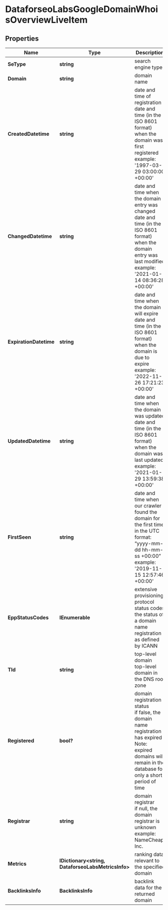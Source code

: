 # DataforseoLabsGoogleDomainWhoisOverviewLiveItem


## Properties

| Name | Type | Description | Notes |
|------------ | ------------- | ------------- | -------------|
**SeType** | **string** | search engine type |[optional]|
**Domain** | **string** | domain name |[optional]|
**CreatedDatetime** | **string** | date and time of registration<br>date and time (in the ISO 8601 format) when the domain was first registered<br>example:<br>'1997-03-29 03:00:00 +00:00' |[optional]|
**ChangedDatetime** | **string** | date and time when the domain entry was changed<br>date and time (in the ISO 8601 format) when the domain entry was last modified<br>example:<br>'2021-01-14 08:36:28 +00:00' |[optional]|
**ExpirationDatetime** | **string** | date and time when the domain will expire<br>date and time (in the ISO 8601 format) when the domain is due to expire<br>example:<br>'2022-11-26 17:21:23 +00:00' |[optional]|
**UpdatedDatetime** | **string** | date and time when the domain was updated<br>date and time (in the ISO 8601 format) when the domain was last updated<br>example:<br>'2021-01-29 13:59:38 +00:00' |[optional]|
**FirstSeen** | **string** | date and time when our crawler found the domain for the first time<br>in the UTC format: “yyyy-mm-dd hh-mm-ss +00:00”<br>example:<br>'2019-11-15 12:57:46 +00:00' |[optional]|
**EppStatusCodes** | **IEnumerable<string>** | extensive provisioning protocol status codes<br>the status of a domain name registration as defined by ICANN |[optional]|
**Tld** | **string** | top-level domain<br>top-level domain in the DNS root zone |[optional]|
**Registered** | **bool?** | domain registration status<br>if false, the domain name registration has expired<br>Note: expired domains will remain in the database for only a short period of time |[optional]|
**Registrar** | **string** | domain registrar<br>if null, the domain registrar is unknown<br>example:<br>NameCheap, Inc. |[optional]|
**Metrics** | **IDictionary<string, DataforseoLabsMetricsInfo>** | ranking data relevant to the specified domain |[optional]|
**BacklinksInfo** | **BacklinksInfo** | backlink data for the returned domain |[optional]|